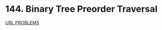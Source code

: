 # 144. Binary Tree Preorder Traversal
[URL PROBLEMS](https://leetcode.com/problems/binary-tree-preorder-traversal/)